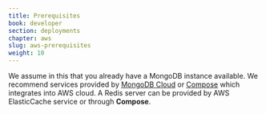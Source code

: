 ```yaml
---
title: Prerequisites
book: developer
section: deployments
chapter: aws
slug: aws-prerequisites
weight: 10
---
```

We assume in this that you already have a MongoDB instance available. We recommend services provided by [MongoDB Cloud](https://www.mongodb.com/cloud) or [Compose](https://compose.com/) which integrates into AWS cloud. A Redis server can be provided by AWS ElasticCache service or through **Compose**.
